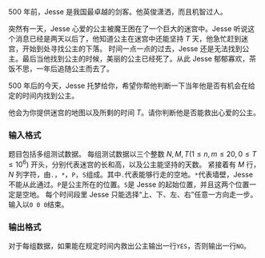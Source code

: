 $500$ 年前，Jesse 是我国最卓越的剑客。他英俊潇洒，而且机智过人。

突然有一天，Jesse 心爱的公主被魔王困在了一个巨大的迷宫中。Jesse 听说这个消息已经是两天以后了，他知道公主在迷宫中还能坚持 $T$ 天，他急忙赶到迷宫，开始到处寻找公主的下落。 时间一点一点的过去，Jesse 还是无法找到公主。最后当他找到公主的时候，美丽的公主已经死了。从此 Jesse 郁郁寡欢，茶饭不思，一年后追随公主而去了。

$500$ 年后的今天，Jesse 托梦给你，希望你帮他判断一下当年他是否有机会在给定的时间内找到公主。

他会为你提供迷宫的地图以及所剩的时间 $T$。请你判断他是否能救出心爱的公主。

### 输入格式

题目包括多组测试数据。 每组测试数据以三个整数 $N,M,T(1 \leq n,m \leq 20, 0 \leq T \leq 10^6)$ 开头，分别代表迷宫的长和高，以及公主能坚持的天数。 紧接着有 $M$ 行，$N$ 列字符，由`.`，`*`，`P`，`S`组成。其中`.`代表能够行走的空地。`*`代表墙壁，Jesse 不能从此通过。`P`是公主所在的位置。`S`是 Jesse 的起始位置，并且这两个位置一定是空地。 每个时间段里 Jesse 只能选择“上、下、左、右”任意一方向走一步。 输入以`0 0 0`结束。

### 输出格式

对于每组数据，如果能在规定时间内救出公主输出一行`YES`，否则输出一行`NO`。
